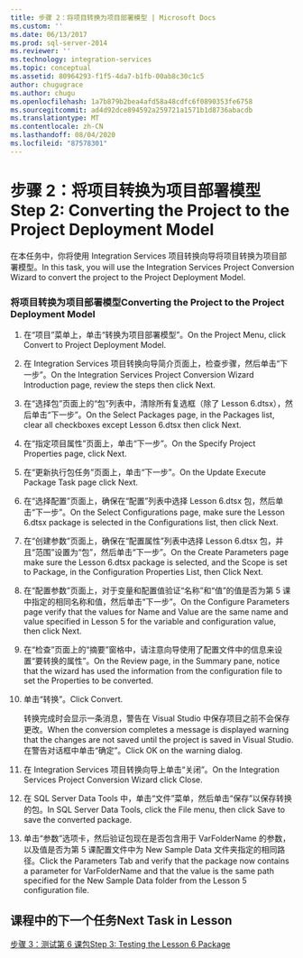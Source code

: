 ```yaml
---
title: 步骤 2：将项目转换为项目部署模型 | Microsoft Docs
ms.custom: ''
ms.date: 06/13/2017
ms.prod: sql-server-2014
ms.reviewer: ''
ms.technology: integration-services
ms.topic: conceptual
ms.assetid: 80964293-f1f5-4da7-b1fb-00ab8c30c1c5
author: chugugrace
ms.author: chugu
ms.openlocfilehash: 1a7b879b2bea4afd58a48cdfc6f0890353fe6758
ms.sourcegitcommit: ad4d92dce894592a259721a1571b1d8736abacdb
ms.translationtype: MT
ms.contentlocale: zh-CN
ms.lasthandoff: 08/04/2020
ms.locfileid: "87578301"
---
```

# <a name="step-2-converting-the-project-to-the-project-deployment-model"></a><span data-ttu-id="4f629-102">步骤 2：将项目转换为项目部署模型</span><span class="sxs-lookup"><span data-stu-id="4f629-102">Step 2: Converting the Project to the Project Deployment Model</span></span>
  <span data-ttu-id="4f629-103">在本任务中，你将使用 Integration Services 项目转换向导将项目转换为项目部署模型。</span><span class="sxs-lookup"><span data-stu-id="4f629-103">In this task, you will use the Integration Services Project Conversion Wizard to convert the project to the Project Deployment Model.</span></span>  
  
### <a name="converting-the-project-to-the-project-deployment-model"></a><span data-ttu-id="4f629-104">将项目转换为项目部署模型</span><span class="sxs-lookup"><span data-stu-id="4f629-104">Converting the Project to the Project Deployment Model</span></span>  
  
1.  <span data-ttu-id="4f629-105">在“项目”菜单上，单击“转换为项目部署模型”。</span><span class="sxs-lookup"><span data-stu-id="4f629-105">On the Project Menu, click Convert to Project Deployment Model.</span></span>  
  
2.  <span data-ttu-id="4f629-106">在 Integration Services 项目转换向导简介页面上，检查步骤，然后单击“下一步”。</span><span class="sxs-lookup"><span data-stu-id="4f629-106">On the Integration Services Project Conversion Wizard Introduction page, review the steps then click Next.</span></span>  
  
3.  <span data-ttu-id="4f629-107">在“选择包”页面上的“包”列表中，清除所有复选框（除了 Lesson 6.dtsx），然后单击“下一步”。</span><span class="sxs-lookup"><span data-stu-id="4f629-107">On the Select Packages page, in the Packages list, clear all checkboxes except Lesson 6.dtsx then click Next.</span></span>  
  
4.  <span data-ttu-id="4f629-108">在“指定项目属性”页面上，单击“下一步”。</span><span class="sxs-lookup"><span data-stu-id="4f629-108">On the Specify Project Properties page, click Next.</span></span>  
  
5.  <span data-ttu-id="4f629-109">在“更新执行包任务”页面上，单击“下一步”。</span><span class="sxs-lookup"><span data-stu-id="4f629-109">On the Update Execute Package Task page click Next.</span></span>  
  
6.  <span data-ttu-id="4f629-110">在“选择配置”页面上，确保在“配置”列表中选择 Lesson 6.dtsx 包，然后单击“下一步”。</span><span class="sxs-lookup"><span data-stu-id="4f629-110">On the Select Configurations page, make sure the Lesson 6.dtsx package is selected in the Configurations list, then click Next.</span></span>  
  
7.  <span data-ttu-id="4f629-111">在“创建参数”页面上，确保在“配置属性”列表中选择 Lesson 6.dtsx 包，并且“范围”设置为“包”，然后单击“下一步”。</span><span class="sxs-lookup"><span data-stu-id="4f629-111">On the Create Parameters page make sure the Lesson 6.dtsx package is selected, and the Scope is set to Package, in the Configuration Properties List, then Click Next.</span></span>  
  
8.  <span data-ttu-id="4f629-112">在“配置参数”页面上，对于变量和配置值验证“名称”和“值”的值是否为第 5 课中指定的相同名称和值，然后单击“下一步”。</span><span class="sxs-lookup"><span data-stu-id="4f629-112">On the Configure Parameters page verify that the values for Name and Value are the same name and value specified in Lesson 5 for the variable and configuration value, then click Next.</span></span>  
  
9. <span data-ttu-id="4f629-113">在“检查”页面上的“摘要”窗格中，请注意向导使用了配置文件中的信息来设置“要转换的属性”。</span><span class="sxs-lookup"><span data-stu-id="4f629-113">On the Review page, in the Summary pane, notice that the wizard has used the information from the configuration file to set the Properties to be converted.</span></span>  
  
10. <span data-ttu-id="4f629-114">单击“转换”。</span><span class="sxs-lookup"><span data-stu-id="4f629-114">Click Convert.</span></span>  
  
     <span data-ttu-id="4f629-115">转换完成时会显示一条消息，警告在 Visual Studio 中保存项目之前不会保存更改。</span><span class="sxs-lookup"><span data-stu-id="4f629-115">When the conversion completes a message is displayed warning that the changes are not saved until the project is saved in Visual Studio.</span></span> <span data-ttu-id="4f629-116">在警告对话框中单击“确定”。</span><span class="sxs-lookup"><span data-stu-id="4f629-116">Click OK on the warning dialog.</span></span>  
  
11. <span data-ttu-id="4f629-117">在 Integration Services 项目转换向导上单击“关闭”。</span><span class="sxs-lookup"><span data-stu-id="4f629-117">On the Integration Services Project Conversion Wizard click Close.</span></span>  
  
12. <span data-ttu-id="4f629-118">在 SQL Server Data Tools 中，单击“文件”菜单，然后单击“保存”以保存转换的包。</span><span class="sxs-lookup"><span data-stu-id="4f629-118">In SQL Server Data Tools, click the File menu, then click Save to save the converted package.</span></span>  
  
13. <span data-ttu-id="4f629-119">单击“参数”选项卡，然后验证包现在是否包含用于 VarFolderName 的参数，以及值是否为第 5 课配置文件中为 New Sample Data 文件夹指定的相同路径。</span><span class="sxs-lookup"><span data-stu-id="4f629-119">Click the Parameters Tab and verify that the package now contains a parameter for VarFolderName and that the value is the same path specified for the New Sample Data folder from the Lesson 5 configuration file.</span></span>  
  
## <a name="next-task-in-lesson"></a><span data-ttu-id="4f629-120">课程中的下一个任务</span><span class="sxs-lookup"><span data-stu-id="4f629-120">Next Task in Lesson</span></span>  
 [<span data-ttu-id="4f629-121">步骤 3：测试第 6 课包</span><span class="sxs-lookup"><span data-stu-id="4f629-121">Step 3: Testing the Lesson 6 Package</span></span>](lesson-6-3-testing-the-lesson-6-package.md)  
  
  
